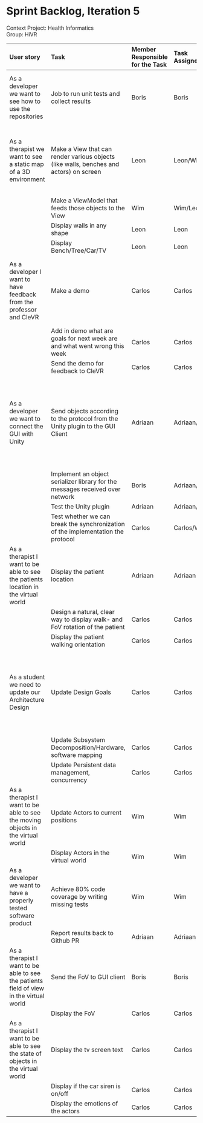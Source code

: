 # Sprint Backlog, Iteration 5

Context Project: Health Informatics  
Group: HiVR

| User story | Task | Member Responsible for the Task | Task Assigned to | Estimated Effort per Task | Priority(A-E) | Reason |
| :--------- | :--- | :------------------------------ | :--------------- | :------------------------ | :------------ | :---- |
| As a developer we want to see how to use the repositories | Job to run unit tests and collect results | Boris | Boris | 3 | A | CI is very important for developing. Automating running tests is also very important. |
| As a therapist we want to see a static map of a 3D environment | Make a View that can render various objects (like walls, benches and actors) on screen | Leon | Leon/Wim | 10 | A | This is the basic requirements that CleVR want. A static map. It is important that we finish it this week. |
|  | Make a ViewModel that feeds those objects to the View | Wim | Wim/Leon | 16 | A | |
|  | Display walls in any shape | Leon | Leon | 4 | A | |
|  | Display Bench/Tree/Car/TV | Leon | Leon | 3 | A | |
| As a developer I want to have feedback from the professor and CleVR | Make a demo  | Carlos | Carlos | 4 | A | High priority because the communication with the stakeholders is an important factor in the development process |
|  | Add in demo what are goals for next week are and what went wrong this week | Carlos | Carlos | 1 | B | |
|  | Send the demo for feedback to CleVR | Carlos | Carlos | 1 | C | |
| As a developer we want to connect the GUI with Unity | Send objects according to the protocol from the Unity plugin to the GUI Client | Adriaan | Adriaan/Boris | 16 | A | There will be no data without the Unity connection. This user story is needed for the basic requirements that need to be implemented this week. |
|  | Implement an object serializer library for the messages received over network | Boris | Adriaan/Boris | 10 | A | |
|  | Test the Unity plugin | Adriaan | Adriaan/Boris | 6 | C | |
|  | Test whether we can break the synchronization of the implementation the protocol | Carlos | Carlos/Wim | 6 | C | |
| As a therapist I want to be able to see the patients location in the virtual world | Display the patient location | Adriaan | Adriaan | 2 | A | While showing the static player is imporant, the dynamic FoV and walking is a lower priority |
|  | Design a natural, clear way to display walk- and FoV rotation of the patient | Carlos | Carlos | 4 | B | |
|  | Display the patient walking orientation | Carlos | Carlos | 4 | C | |
| As a student we need to update our Architecture Design | Update Design Goals | Carlos | Carlos | 2 | B | B-priority because it is important that we keep track of our design because it will make developing more clear for the developers and the TA |
|  | Update Subsystem Decomposition/Hardware, software mapping | Carlos | Carlos | 2 | B | |
|  | Update Persistent data management, concurrency | Carlos | Carlos | 2 | B | |
| As a therapist I want to be able to see the moving objects in the virtual world | Update Actors to current positions | Wim | Wim | 6 | B | B-priority because this is also part of the main requirements to have a dynamic map |
|  | Display Actors in the virtual world | Wim | Wim | 3 | B | |
| As a developer we want to have a properly tested software product | Achieve 80% code coverage by writing missing tests | Wim | Wim | 6 | B | Good testing is important! |
|  | Report results back to Github PR | Adriaan | Adriaan | 2 | C | |
| As a therapist I want to be able to see the patients field of view in the virtual world | Send the FoV to GUI client | Boris | Boris | 2 | C | Hard to implement but not a very imporant requirement |
|  | Display the FoV | Carlos | Carlos | 2 | C | |
| As a therapist I want to be able to see the state of objects in the virtual world | Display the tv screen text | Carlos | Carlos | 2 | D | Important requirement for the dynamic map. This is not needed to be finished this sprint. |
|  | Display if the car siren is on/off | Carlos | Carlos | 2 | D | |
|  | Display the emotions of the actors | Carlos | Carlos | 4 | D | |